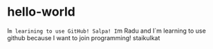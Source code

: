 # hello-world

I`m learining to use GitHub! Salpa! I`m Radu and I`m learning to use github because I want to join programming!
staikulkat
